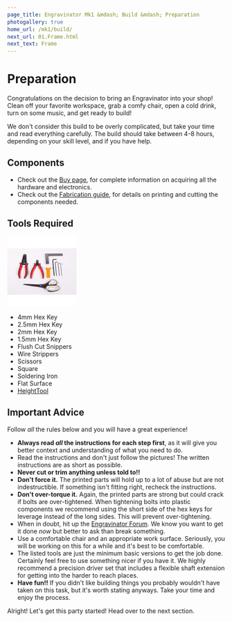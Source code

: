 ```yaml
---
page_title: Engravinator Mk1 &mdash; Build &mdash; Preparation
photogallery: true
home_url: /mk1/build/
next_url: 01.Frame.html
next_text: Frame
---
```

# Preparation

Congratulations on the decision to bring an Engravinator into your shop! Clean off your favorite workspace, grab a comfy chair, open a cold drink, turn on some music, and get ready to build!

We don't consider this build to be overly complicated, but take your time and read everything carefully. The build should take between 4-8 hours, depending on your skill level, and if you have help.

## Components

- Check out the [Buy page](/mk1/buy/), for complete information on acquiring all the hardware and electronics.
- Check out the [Fabrication guide](/mk1/print/), for details on printing and cutting the components needed.

## Tools Required

<a href="/mk1/img/build/001.jpg" data-imagelightbox="groupa"><img src="/mk1/img/build/thumb/001.jpg"></a>

- 4mm Hex Key
- 2.5mm Hex Key
- 2mm Hex Key
- 1.5mm Hex Key
- Flush Cut Snippers
- Wire Strippers
- Scissors
- Square
- Soldering Iron
- Flat Surface
- [HeightTool](https://github.com/ManiacalLabs/Engravinator/blob/master/Mk1/Fabrication/3D_Printed/Core_Components/HeightTool.stl)

## Important Advice

Follow *all* the rules below and you will have a great experience!

- **Always read _all_ the instructions for each step first**, as it will give you better context and understanding of what you need to do.
- Read the instructions and don't just follow the pictures! The written instructions are as short as possible.
- **Never cut or trim anything unless told to!!**
- **Don't force it.** The printed parts will hold up to a lot of abuse but are not indestructible. If something isn't fitting right, recheck the instructions.
- **Don't over-torque it.** Again, the printed parts are strong but could crack if bolts are over-tightened. When tightening bolts into plastic components we recommend using the short side of the hex keys for leverage instead of the long sides. This will prevent over-tightening. 
- When in doubt, hit up the [Engravinator Forum](https://forum.maniacallabs.com/c/engravinator). We know you want to get it done *now* but better to ask than break something.
- Use a comfortable chair and an appropriate work surface. Seriously, you will be working on this for a while and it's best to be comfortable.
- The listed tools are just the minimum basic versions to get the job done. Certainly feel free to use something nicer if you have it. We highly recommend a precision driver set that includes a flexible shaft extension for getting into the harder to reach places.
- **Have fun!!** If you didn't like building things you probably wouldn't have taken on this task, but it's worth stating anyways. Take your time and enjoy the process.

Alright! Let's get this party started! Head over to the next section.